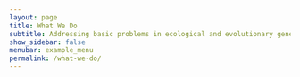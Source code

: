 ```yaml
---
layout: page
title: What We Do
subtitle: Addressing basic problems in ecological and evolutionary genetics
show_sidebar: false
menubar: example_menu
permalink: /what-we-do/
---
```

